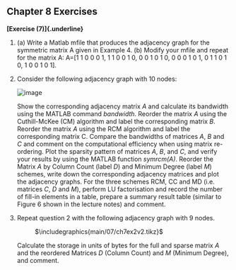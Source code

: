 ## Chapter 8 Exercises

**[Exercise (7)]{.underline}**

1.  \(a\) Write a Matlab mfile that produces the adjacency graph for the
    symmetric matrix A given in Example 4. (b) Modify your mfile and
    repeat for the matrix A: A=\[1 1 0 0 0 1, 1 1 0 0 1 0, 0 0 1 0 1 0,
    0 0 0 1 0 1, 0 1 1 0 1 0, 1 0 0 1 0 1\].

2.  Consider the following adjacency graph with 10 nodes:

    ![image](main/07/ch7ex3.tikz)

    Show the corresponding adjacency matrix $A$ and calculate its
    bandwidth using the MATLAB command *bandwidth*. Reorder the matrix
    $A$ using the Cuthill-McKee (CM) algorithm and label the
    corresponding matrix $B$. Reorder the matrix $A$ using the RCM
    algorithm and label the corresponding matrix C. Compare the
    bandwidths of matrices $A$, $B$ and $C$ and comment on the
    computational efficiency when using matrix re-ordering. Plot the
    sparsity pattern of matrices $A$, $B$, and $C$, and verify your
    results by using the MATLAB function *symrcm(A)*. Reorder the Matrix
    $A$ by Column Count (label $D$) and Minimum Degree (label $M$)
    schemes, write down the corresponding adjacency matrices and plot
    the adjacency graphs. For the three schemes RCM, CC and MD (i.e.
    matrices $C$, $D$ and $M$), perform LU factorisation and record the
    number of fill-in elements in a table, prepare a summary result
    table (similar to Figure 6 shown in the lecture notes) and comment.

3.  Repeat question 2 with the following adjacency graph with 9 nodes.

    <figure>
    <p><span
    class="math inline">$\includegraphics{main/07/ch7ex2v2.tikz}$</span></p>
    </figure>

    Calculate the storage in units of bytes for the full and sparse
    matrix $A$ and the reordered Matrices $D$ (Column Count) and $M$
    (Minimum Degree), and comment.
